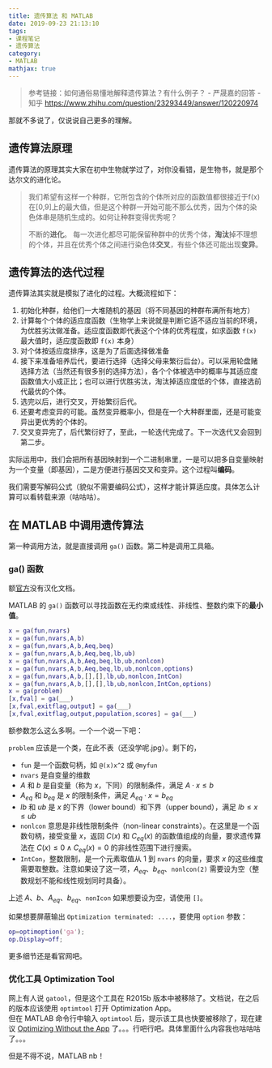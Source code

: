 ```yaml
---
title: 遗传算法 和 MATLAB
date: 2019-09-23 21:13:10
tags:
- 课程笔记
- 遗传算法
category:
- MATLAB
mathjax: true
---
```


> 参考链接：如何通俗易懂地解释遗传算法？有什么例子？ - 严晟嘉的回答 - 知乎
> https://www.zhihu.com/question/23293449/answer/120220974

那就不多说了，仅说说自己更多的理解。

## 遗传算法原理

遗传算法的原理其实大家在初中生物就学过了，对你没看错，是生物书，就是那个达尔文的进化论。

> 我们希望有这样一个种群，它所包含的个体所对应的函数值都很接近于f(x)在[0,9]上的最大值，但是这个种群一开始可能不那么优秀，因为个体的染色体串是随机生成的。如何让种群变得优秀呢？
>
> 不断的**进化**。
> 每一次进化都尽可能保留种群中的优秀个体，**淘汰**掉不理想的个体，并且在优秀个体之间进行染色体**交叉**，有些个体还可能出现**变异**。

## 遗传算法的迭代过程

遗传算法其实就是模拟了进化的过程。大概流程如下：

1. 初始化种群，给他们一大堆随机的基因（将不同基因的种群布满所有地方）
2. 计算每个个体的适应度函数（生物学上来说就是判断它适不适应当前的环境，为优胜劣汰做准备。适应度函数即代表这个个体的优秀程度，如求函数 `f(x)` 最大值时，适应度函数即 `f(x)` 本身）
3. 对个体按适应度排序，这是为了后面选择做准备
4. 接下来准备培养后代，要进行选择（选择父母来繁衍后台）。可以采用轮盘赌选择方法（当然还有很多别的选择方法），各个个体被选中的概率与其适应度函数值大小成正比；也可以进行优胜劣汰，淘汰掉适应度低的个体，直接选前代最优的个体。
5. 选完以后，进行交叉，开始繁衍后代。
6. 还要考虑变异的可能。虽然变异概率小，但是在一个大种群里面，还是可能变异出更优秀的个体的。
7. 交叉变异完了，后代繁衍好了，至此，一轮迭代完成了。下一次迭代又会回到第二步。

实际运用中，我们会把所有基因映射到一个二进制串里，一是可以把多自变量映射为一个变量（即基因），二是方便进行基因交叉和变异。这个过程叫**编码**。

我们需要写解码公式（貌似不需要编码公式），这样才能计算适应度。具体怎么计算可以看转载来源（咕咕咕）。

## 在 MATLAB 中调用遗传算法

第一种调用方法，就是直接调用 `ga()` 函数。第二种是调用工具箱。

### ga() 函数

额[官方](https://www.mathworks.com/help/releases/R2019b/gads/ga.htm)没有汉化文档。

MATLAB 的 `ga()` 函数可以寻找函数在无约束或线性、非线性、整数约束下的**最小值**。

```matlab
x = ga(fun,nvars)
x = ga(fun,nvars,A,b)
x = ga(fun,nvars,A,b,Aeq,beq)
x = ga(fun,nvars,A,b,Aeq,beq,lb,ub)
x = ga(fun,nvars,A,b,Aeq,beq,lb,ub,nonlcon)
x = ga(fun,nvars,A,b,Aeq,beq,lb,ub,nonlcon,options)
x = ga(fun,nvars,A,b,[],[],lb,ub,nonlcon,IntCon)
x = ga(fun,nvars,A,b,[],[],lb,ub,nonlcon,IntCon,options)
x = ga(problem)
[x,fval] = ga(___)
[x,fval,exitflag,output] = ga(___)
[x,fval,exitflag,output,population,scores] = ga(___)
```

额参数怎么这么多啊。一个一个说一下吧：

`problem` 应该是一个类，在此不表（还没学呢.jpg）。剩下的，

* `fun` 是一个函数句柄，如 `@(x)x^2` 或 `@myfun`
* `nvars` 是自变量的维数
* $A$ 和 $b$ 是自变量（称为 $x$，下同）的限制条件，满足 $A \cdot x \leq b$
* $A_{eq}$ 和 $b_{eq}$ 是 $x$ 的限制条件，满足 $A_{eq} \cdot x = b_{eq}$
* $lb$ 和 $ub$ 是 $x$ 的下界（lower bound）和下界（upper bound），满足 $lb \leq x \leq ub$
* `nonlcon` 意思是非线性限制条件（non-linear constraints）。在这里是一个函数句柄，接受变量 $x$，返回 $C(x)$ 和 $C_{eq}(x)$ 的函数值组成的向量，要求遗传算法在 $C(x) \leq 0 \wedge C_{eq}(x) = 0$ 的非线性范围下进行搜索。
* `IntCon`，整数限制，是一个元素取值从 1 到 `nvars` 的向量，要求 $x$ 的这些维度需要取整数。注意如果设了这一项，$A_{eq}$、$b_{eq}$、`nonlcon(2)` 需要设为空（整数规划不能和线性规划同时具备）。

上述 $A$、$b$、$A_{eq}$、$b_{eq}$、`nonIcon` 如果想要设为空，请使用 `[]`。

如果想要屏蔽输出 `Optimization terminated: ....`，要使用 `option` 参数：

```m
op=optimoption('ga');
op.Display=off;
```

更多细节还是看官网吧。

### 优化工具 Optimization Tool

网上有人说 `gatool`，但是这个工具在 R2015b 版本中被移除了。文档说，在之后的版本应该使用 `optimtool` 打开 Optimization App。  
但在 MATLAB 命令行中输入 `optimtool` 后，提示该工具也快要被移除了，现在建议 [Optimizing Without the App](https://ww2.mathworks.cn/help/optim/ug/optimization-app-alternatives.html) 了。。。行吧行吧。具体里面什么内容我也咕咕咕了。。。

但是不得不说，MATLAB nb！
